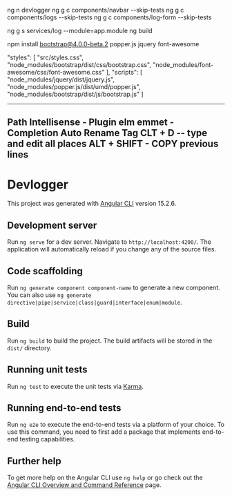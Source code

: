 ng n devlogger
ng g c components/navbar --skip-tests
ng g c components/logs --skip-tests
ng g c components/log-form --skip-tests	

ng g s services/log --module=app.module
ng build

npm install bootstrap@4.0.0-beta.2 popper.js jquery font-awesome


"styles": [
	"src/styles.css",
	"node_modules/bootstrap/dist/css/bootstrap.css",
	"node_modules/font-awesome/css/font-awesome.css"
],
"scripts": [
	"node_modules/jquery/dist/jquery.js",
	"node_modules/popper.js/dist/umd/popper.js",
	"node_modules/bootstrap/dist/js/bootstrap.js"
]

            
--------------------
Path Intellisense - Plugin
elm emmet - Completion
Auto Rename Tag
CLT + D -- type and edit all places
ALT + SHIFT - COPY previous lines
-----------------------





# Devlogger

This project was generated with [Angular CLI](https://github.com/angular/angular-cli) version 15.2.6.

## Development server

Run `ng serve` for a dev server. Navigate to `http://localhost:4200/`. The application will automatically reload if you change any of the source files.

## Code scaffolding

Run `ng generate component component-name` to generate a new component. You can also use `ng generate directive|pipe|service|class|guard|interface|enum|module`.

## Build

Run `ng build` to build the project. The build artifacts will be stored in the `dist/` directory.

## Running unit tests

Run `ng test` to execute the unit tests via [Karma](https://karma-runner.github.io).

## Running end-to-end tests

Run `ng e2e` to execute the end-to-end tests via a platform of your choice. To use this command, you need to first add a package that implements end-to-end testing capabilities.

## Further help

To get more help on the Angular CLI use `ng help` or go check out the [Angular CLI Overview and Command Reference](https://angular.io/cli) page.
